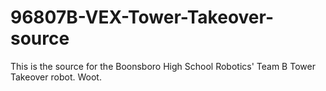 # 96807B-VEX-Tower-Takeover-source

This is the source for the Boonsboro High School Robotics' Team B Tower Takeover robot.  Woot.
